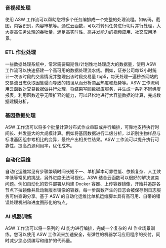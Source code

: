 ### 音视频处理
 使用 ASW 工作流可以帮助您将多个任务编排成一个完整的处理流程。如转码，截图，内容识别，内容审核等。通过云函数，可以将转码任务进行切片并行处理，大大提高任务处理的吞吐量，满足高实时性、高并发能力的视频应用、社交应用场景。 


### ETL 作业处理 
 一些数据处理系统中，常常需要周期性/计划性地处理庞大的数据量，使用 ASW 工作流可以快速搭建一个高可用的数据处理流水线。例如，证券公司每12小时统计一次该时段的交易情况并整理出该时段交易量 top5，每天处理一遍秒杀网站的交易流日志获取因售罄而导致的错误从而分析商品热度和趋势等。ASW 工作流利用云函数对交易数据做并行处理，将结果写回数据库服务，并生成一系列不同纬度报表。利用函数近乎无限扩容的能力，可以轻松地进行大容量数据的计算，完成数据建模分析。 

### 基因数据处理 
 ASW 工作流可以将多个批量计算分布式作业串联或并行编排，可靠地支持执行时间长、并发量大的大规模计算。例如将基因数据进行二级分析，以识别生物样品与标准基因组参考相比的变异，最终产出相关性结果。ASW 工作流可以提升执行可靠性，提高资源利用率，优化成本。 

### 自动化运维
自动化运维常见有步骤繁琐时间长短不一、单机脚本可靠性低、依赖复杂、人工效率低等常见的挑战，另外进度无法可视化。ASW 结合云函数可以很好的解决这类问题。例如自动化的软件部署从构建 Docker 容器、上传容器镜像，开始并追踪各节点下拉镜像并启动新版本镜像的容器，每一步函数产生的日志会被保存到日志服务可供查询分享。基于 ASW 的自动化运维比单机运维脚本具有高可用、自带的错误处理机制和进度图形化的特点。 

###  AI 机器训练
ASW 工作流可以将一系列的 AI 能力进行编排，完成一个复杂的 AI 作业场景训练。您可以使用 ASW 工作流来加速安全，有弹性的机器学习应用程序的交付，同时减少您必须编写和维护的代码量。






